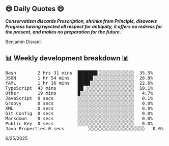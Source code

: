## 😄 Daily Quotes 😄

_**Conservatism discards Prescription, shrinks from Principle, disavows Progress having rejected all respect for antiquity, it offers no redress for the present, and makes no preparation for the future.**_

Benjamin Disraeli



## 📊 Weekly development breakdown 📊

<pre>Bash        2 hrs 31 mins  ███████▍░░░░░░░░░░░░░  35.5%
JSON        1 hr 54 mins   █████▋░░░░░░░░░░░░░░░  26.8%
YAML        1 hr 36 mins   ████▋░░░░░░░░░░░░░░░░  22.6%
TypeScript  43 mins        ██▏░░░░░░░░░░░░░░░░░░  10.1%
Other       19 mins        ▉░░░░░░░░░░░░░░░░░░░░   4.7%
JavaScript  0 secs         ░░░░░░░░░░░░░░░░░░░░░   0.1%
Groovy      0 secs         ░░░░░░░░░░░░░░░░░░░░░   0.0%
XML         0 secs         ░░░░░░░░░░░░░░░░░░░░░   0.0%
Git Config  0 secs         ░░░░░░░░░░░░░░░░░░░░░   0.0%
Markdown    0 secs         ░░░░░░░░░░░░░░░░░░░░░   0.0%
Public Key  0 secs         ░░░░░░░░░░░░░░░░░░░░░   0.0%
Java Properties 0 secs         ░░░░░░░░░░░░░░░░░░░░░   0.0%</pre>

6/25/2025